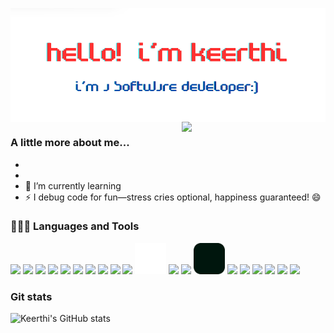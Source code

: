 <img align='center' src="/assets/intro.png"> <br/>
<img align='right' src="https://cdn.dribbble.com/users/4055494/screenshots/15215756/media/d2b66c4ca0192aa26d103448b3d1518b.gif" width="230">
</em></p>

### A little more about me...

- 
-
- 🌱 I’m currently learning 
- ⚡ I debug code for fun—stress cries optional, happiness guaranteed! 😄

### 👨🏻‍💻 Languages and Tools <br />
<a href="#"><img src="https://github.com/onemarc/tech-icons/blob/main/icons/python.svg" width="50"></a>
<a href="#"><img src="https://github.com/onemarc/tech-icons/blob/main/icons/java.svg" width="50"></a>
<a href="#"><img src="https://github.com/onemarc/tech-icons/blob/main/icons/c-light.svg" width="50"></a>
<a href="#"><img src="https://github.com/onemarc/tech-icons/blob/main/icons/javascript.svg" width="50"></a>
<a href="#"><img src="https://github.com/onemarc/tech-icons/blob/main/icons/typescript.svg" width="50"></a>
<a href="#"><img src="https://github.com/onemarc/tech-icons/blob/main/icons/html.svg" width="50"></a>
<a href="#"><img src="https://github.com/onemarc/tech-icons/blob/main/icons/css.svg" width="50"></a>
<a href="#"><img src="https://github.com/onemarc/tech-icons/blob/main/icons/angular.svg" width="50"></a>
<a href="#"><img src="https://github.com/onemarc/tech-icons/blob/main/icons/react-light.svg" width="50"></a>
<a href="#"><img src="https://github.com/onemarc/tech-icons/blob/main/icons/nodejs.svg" width="50"></a>
<a href="#"><img src="https://github.com/onemarc/tech-icons/blob/main/icons/expressjs-light.svg" width="50"></a>
<a href="#"><img src="https://github.com/onemarc/tech-icons/blob/main/icons/django.svg" width="50"></a>
<a href="#"><img src="https://github.com/onemarc/tech-icons/blob/main/icons/jestjs.svg" width="50"></a>
<a href="#"><img src="https://github.com/onemarc/tech-icons/blob/main/icons/junit5.svg" width="50"></a>
<a href="#"><img src="https://github.com/onemarc/tech-icons/blob/main/icons/mysql-light.svg" width="50"></a>
<a href="#"><img src="https://github.com/onemarc/tech-icons/blob/main/icons/mongodb.svg" width="50"></a>
<a href="#"><img src="https://github.com/onemarc/tech-icons/blob/main/icons/postgresql-light.svg" width="50"></a>
<a href="#"><img src="https://github.com/onemarc/tech-icons/blob/main/icons/postman.svg" width="50"></a>
<a href="#"><img src="https://github.com/onemarc/tech-icons/blob/main/icons/figma-light.svg" width="50"></a>
<a href="#"><img src="https://github.com/onemarc/tech-icons/blob/main/icons/git.svg" width="50"></a>

### Git stats
![Keerthi's GitHub stats](https://github-readme-stats.vercel.app/api?username=keerthireddytummalapelly&show_icons=true&bg_color=00000000)